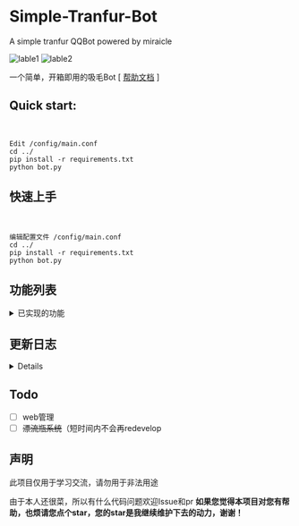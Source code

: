 # Simple-Tranfur-Bot
A simple tranfur QQBot powered by miraicle

![lable1](https://img.shields.io/static/v1?label=python&message=3.9&color=green) ![lable2](https://img.shields.io/static/v1?label=powered%20by&message=miraicle&color=red)

一个简单，开箱即用的吸毛Bot  [ [帮助文档](https://www.uwpg.xyz/docs "帮助文档") ]

## Quick start: ##
<br>

    Edit /config/main.conf 
    cd ../
    pip install -r requirements.txt
	python bot.py
    
## 快速上手 ##
<br>

    编辑配置文件 /config/main.conf 
    cd ../
    pip install -r requirements.txt
	python bot.py

## 功能列表
<details>

<summary>已实现的功能</summary>

### 已实现的常用功能
- [x] 来只毛
- [x] 来只xxx
- [x] 找毛图 x
- [x] 每日鉴毛
- [x] 查云黑
- [x] 拉黑
- [x] 群列表
- [x] 图床
- [x] 群广播

</details>

## 更新日志 ##

<details>

20220424更新：

- 优化数据库

20220610更新：

- 添加 绒狸Api

- Fix some problem

20220613更新：

- 添加 兽圈云黑

20220629更新：

- 添加 签到系统


20220705更新：

- 添加 Dockerfile
- 合并代码

20220713更新：

- 封装权限组件

20220715更新：

- 重写Tailapi相关组件，封装部分代码

20220718更新：

- 添加广播功能

20220720更新：

- 错误捕捉，添加日志记录

20220721更新：

- 更改部分指令

</details>

## Todo
- [ ] web管理
- [ ] <s>漂流瓶系统</s>（短时间内不会再redevelop
## 声明
此项目仅用于学习交流，请勿用于非法用途

由于本人还很菜，所以有什么代码问题欢迎Issue和pr
**如果您觉得本项目对您有帮助，也烦请您点个star，您的star是我继续维护下去的动力，谢谢！**
